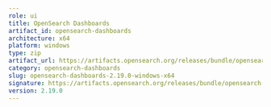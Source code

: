 ```yaml
---
role: ui
title: OpenSearch Dashboards
artifact_id: opensearch-dashboards
architecture: x64
platform: windows
type: zip
artifact_url: https://artifacts.opensearch.org/releases/bundle/opensearch-dashboards/2.19.0/opensearch-dashboards-2.19.0-windows-x64.zip
category: opensearch-dashboards
slug: opensearch-dashboards-2.19.0-windows-x64
signature: https://artifacts.opensearch.org/releases/bundle/opensearch-dashboards/2.19.0/opensearch-dashboards-2.19.0-windows-x64.zip.sig
version: 2.19.0
---
```


